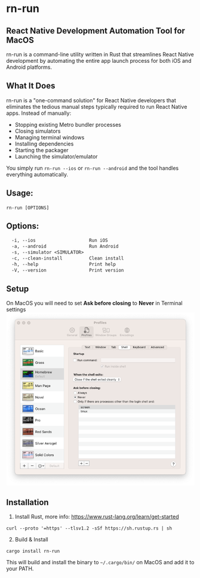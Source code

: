 # rn-run

## React Native Development Automation Tool for MacOS
rn-run is a command-line utility written in Rust that streamlines React Native development by automating the entire app launch process for both iOS and Android platforms.

## What It Does
rn-run is a "one-command solution" for React Native developers that eliminates the tedious manual steps typically required to run React Native apps. Instead of manually:

* Stopping existing Metro bundler processes
* Closing simulators
* Managing terminal windows
* Installing dependencies
* Starting the packager
* Launching the simulator/emulator

You simply run `rn-run --ios` or `rn-run --android` and the tool handles everything automatically.

## Usage: 
```
rn-run [OPTIONS]
```

## Options:
```
  -i, --ios                    Run iOS
  -a, --android                Run Android
  -s, --simulator <SIMULATOR>  
  -c, --clean-install          Clean install
  -h, --help                   Print help
  -V, --version                Print version
```

## Setup

On MacOS you will need to set **Ask before closing** to **Never** in Terminal settings
![image](./media/terminal.png)

## Installation

1. Install Rust, more info: https://www.rust-lang.org/learn/get-started
```
curl --proto '=https' --tlsv1.2 -sSf https://sh.rustup.rs | sh
```

2. Build & Install
```
cargo install rn-run
```

This will build and install the binary to `~/.cargo/bin/` on MacOS and add it to your PATH. 
